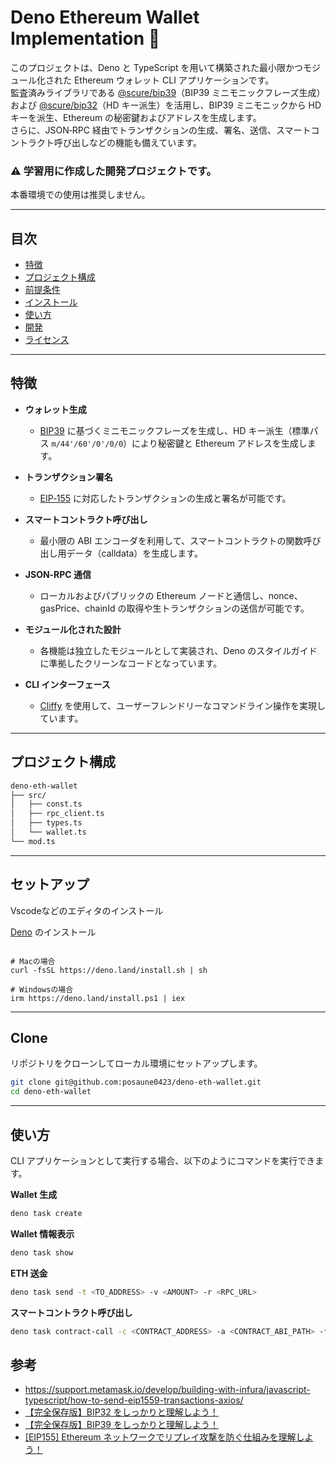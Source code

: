 # Deno Ethereum Wallet Implementation 🦕

このプロジェクトは、Deno と TypeScript を用いて構築された最小限かつモジュール化された Ethereum ウォレット CLI
アプリケーションです。\
監査済みライブラリである [@scure/bip39](https://deno.land/x/scure_bip39)（BIP39 ミニモニックフレーズ生成）および
[@scure/bip32](https://deno.land/x/scure_bip32)（HD キー派生）を活用し、BIP39 ミニモニックから HD キーを派生、Ethereum
の秘密鍵およびアドレスを生成します。\
さらに、JSON‑RPC 経由でトランザクションの生成、署名、送信、スマートコントラクト呼び出しなどの機能も備えています。

### ⚠️ 学習用に作成した開発プロジェクトです。

本番環境での使用は推奨しません。

---

## 目次

- [特徴](#特徴)
- [プロジェクト構成](#プロジェクト構成)
- [前提条件](#前提条件)
- [インストール](#インストール)
- [使い方](#使い方)
- [開発](#開発)
- [ライセンス](#ライセンス)

---

## 特徴

- **ウォレット生成**

  - [BIP39](https://iancoleman.io/bip39/) に基づくミニモニックフレーズを生成し、HD キー派生（標準パス `m/44'/60'/0'/0/0`）により秘密鍵と Ethereum
    アドレスを生成します。

- **トランザクション署名**

  - [EIP‑155](https://eips.ethereum.org/EIPS/eip-155) に対応したトランザクションの生成と署名が可能です。

- **スマートコントラクト呼び出し**

  - 最小限の ABI エンコーダを利用して、スマートコントラクトの関数呼び出し用データ（calldata）を生成します。

- **JSON‑RPC 通信**

  - ローカルおよびパブリックの Ethereum ノードと通信し、nonce、gasPrice、chainId
    の取得や生トランザクションの送信が可能です。

- **モジュール化された設計**

  - 各機能は独立したモジュールとして実装され、Deno のスタイルガイドに準拠したクリーンなコードとなっています。

- **CLI インターフェース**
  - [Cliffy](https://deno.land/x/cliffy) を使用して、ユーザーフレンドリーなコマンドライン操作を実現しています。

---

## プロジェクト構成

```bash
deno-eth-wallet
├── src/
│   ├── const.ts
│   ├── rpc_client.ts
│   ├── types.ts
│   └── wallet.ts
└── mod.ts
```

---

## セットアップ

Vscodeなどのエディタのインストール

[Deno](https://deno.land/) のインストール

```shell

# Macの場合
curl -fsSL https://deno.land/install.sh | sh

# Windowsの場合
irm https://deno.land/install.ps1 | iex
```


---

## Clone

リポジトリをクローンしてローカル環境にセットアップします。

```bash
git clone git@github.com:posaune0423/deno-eth-wallet.git
cd deno-eth-wallet
```

---

## 使い方

CLI アプリケーションとして実行する場合、以下のようにコマンドを実行できます。

**Wallet 生成**

```bash
deno task create
```

**Wallet 情報表示**

```bash
deno task show
```

**ETH 送金**

```bash
deno task send -t <TO_ADDRESS> -v <AMOUNT> -r <RPC_URL>
```

**スマートコントラクト呼び出し**

```bash
deno task contract-call -c <CONTRACT_ADDRESS> -a <CONTRACT_ABI_PATH> -f <FUNCTION_NAME> -p '[<PARAMETERS>]' -v 0 -r <RPC_URL>
```

## 参考

- https://support.metamask.io/develop/building-with-infura/javascript-typescript/how-to-send-eip1559-transactions-axios/
- [【完全保存版】BIP32 をしっかりと理解しよう！ ](https://note.com/standenglish/n/nfd15c746435f)
- [【完全保存版】BIP39 をしっかりと理解しよう！ ](https://note.com/standenglish/n/n8aea890f6286)
- [[EIP155] Ethereum ネットワークでリプレイ攻撃を防ぐ仕組みを理解しよう！](https://qiita.com/cardene/items/2526432899353e4a0225)
